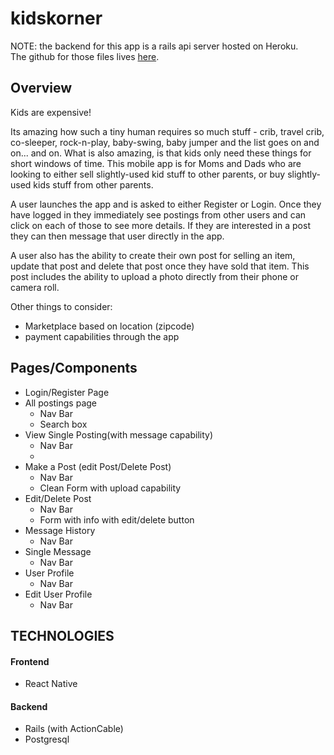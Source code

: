 # kidskorner
NOTE: the backend for this app is a rails api server hosted on Heroku.  
The github for those files lives [here](https://github.com/sboozy/kidskorner-api).  

## Overview
Kids are expensive!

Its amazing how such a tiny human requires so much stuff - crib, travel crib, co-sleeper, rock-n-play, baby-swing, baby jumper and the list goes on and on... and on.  What is also amazing, is that kids only need these things for short windows of time. This mobile app is for Moms and Dads who are looking to either sell slightly-used kid stuff to other parents, or buy slightly-used kids stuff from other parents.

A user launches the app and is asked to either Register or Login.  Once they have logged in they immediately see postings from other users and can click on each of those to  see more details. If they are interested in a post they can then message that user directly in the app.  

A user also has the ability to create their own post for selling an item, update that post and delete that post once they have sold that item.  This post includes the ability to upload a photo directly from their phone or camera roll.  

Other things to consider: 
+ Marketplace based on location (zipcode)
+ payment capabilities through the app

## Pages/Components
+ Login/Register Page
+ All postings page
    + Nav Bar
	+ Search box
+ View Single Posting(with message capability)
    + Nav Bar
    + 
+ Make a Post (edit Post/Delete Post)
    + Nav Bar    
	+ Clean Form with upload capability
+ Edit/Delete Post
    + Nav Bar
    + Form with info with edit/delete button
+ Message History
    + Nav Bar
+ Single Message    
    + Nav Bar
+ User Profile 
    + Nav Bar
+ Edit User Profile
    + Nav Bar

## TECHNOLOGIES
#### Frontend
+ React Native

#### Backend
+ Rails (with ActionCable)
+ Postgresql
